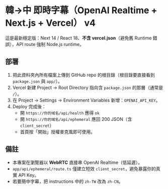 # 韓→中 即時字幕（OpenAI Realtime + Next.js + Vercel） v4

這是最新穩定版：Next 14 / React 18、**不含 vercel.json**（避免舊 Runtime 錯誤），API route 強制 Node.js runtime。

## 部署
1. 把此資料夾內所有檔案上傳到 GitHub repo 的根目錄（根目錄要直接看到 `package.json` 與 `app/`）。
2. Vercel 新建 Project → Root Directory 指向含 `package.json` 的那層（通常是 `/`）。
3. 在 Project → Settings → Environment Variables 新增：`OPENAI_API_KEY`。
4. Deploy 完成後：
   - 開 `https://你的域名/api/health` 應得 `ok`
   - 開 `https://你的域名/api/ephemeral` 應回 200 JSON（含 `client_secret`）
   - 首頁按「開始」授權麥克風即可使用。

## 備註
- 本專案在瀏覽器以 **WebRTC** 直接串 OpenAI Realtime（低延遲）。
- `app/api/ephemeral/route.ts` 僅建立短效 `client_secret`，避免暴露你的真實 API Key。
- 若要簡中字幕，把 instructions 中的 `zh-TW` 改為 `zh-CN`。

